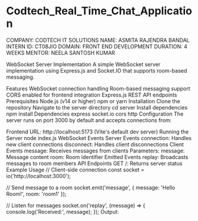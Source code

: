 
# Codtech_Real_Time_Chat_Application
COMPANY: CODTECH IT SOLUTIONS
NAME: ASMITA RAJENDRA BANDAL 
INTERN ID: CT08JIO 
DOMAIN: FRONT END DEVELOPMENT 
DURATION: 4 WEEKS 
MENTOR: NEELA SANTOSH KUMAR

WebSocket Server Implementation
A simple WebSocket server implementation using Express.js and Socket.IO that supports room-based messaging.

Features
WebSocket connection handling
Room-based messaging support
CORS enabled for frontend integration
Express.js REST API endpoints
Prerequisites
Node.js (v14 or higher)
npm or yarn
Installation
Clone the repository
Navigate to the server directory
cd server
Install dependencies
npm install
Dependencies
express
socket.io
cors
http
Configuration
The server runs on port 3000 by default and accepts connections from:

Frontend URL: http://localhost:5173 (Vite's default dev server)
Running the Server
node index.js
WebSocket Events
Server Events
connection: Handles new client connections
disconnect: Handles client disconnections
Client Events
message: Receives messages from clients
Parameters:
message: Message content
room: Room identifier
Emitted Events
replay: Broadcasts messages to room members
API Endpoints
GET /: Returns server status
Example Usage
// Client-side connection
const socket = io('http://localhost:3000');

// Send message to a room
socket.emit('message', {
    message: 'Hello Room!',
    room: 'room1'
});

// Listen for messages
socket.on('replay', (message) => {
    console.log('Received:', message);
});
Output:
